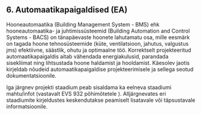 ## 6. Automaatikapaigaldised (EA)

Hooneautomaatika (Building Management System - BMS) ehk hooneautomaatika- ja juhtimissüsteemid (Building Automation and Control Systems - BACS) on tänapäevaste hoonete lahutamatu osa, mille eesmärk on tagada hoone tehnosüsteemide (küte, ventilatsioon, jahutus, valgustus jms) efektiivne, säästlik, ohutu ja optimaalne töö. Korrektselt projekteeritud automaatikapaigaldis aitab vähendada energiakulusid, parandada sisekliimat ning lihtsustada hoone haldamist ja hooldamist. Käesolev jaotis kirjeldab nõudeid automaatikapaigaldise projekteerimisele ja sellega seotud dokumentatsioonile.

Iga järgnev projekti staadium peab sisaldama ka eelneva staadiumi mahtu/infot (vastavalt EVS 932 põhimõtetele ). Alljärgnevates eri staadiumite kirjeldustes keskendutakse peamiselt lisatavale või täpsustavale informatsioonile.
